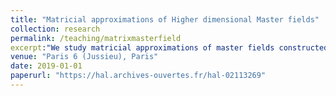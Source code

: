 ```yaml
---
title: "Matricial approximations of Higher dimensional Master fields"
collection: research
permalink: /teaching/matrixmasterfield
excerpt:"We study matricial approximations of master fields constructed in [hal-02113282]. These approximations (in non-commutative distribution) are obtained by extracting blocks of a Brownian unitary diffusion (with entries in R, C or H) and letting the dimension of these blocks to tend to infinity. We divide our study into two parts: in the first one, we extract square blocks while in the second one we allow rectangular blocks. In both cases, free probability theory appears as the natural framework in which the limiting distributions are most accurately described." 
venue: "Paris 6 (Jussieu), Paris"
date: 2019-01-01
paperurl: "https://hal.archives-ouvertes.fr/hal-02113269"
---
```



